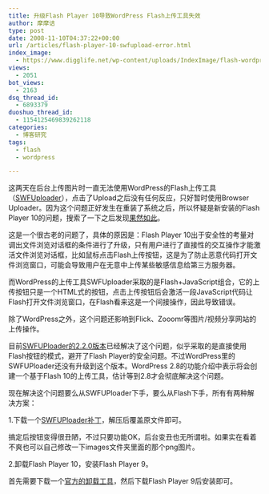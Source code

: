 ```yaml
---
title: 升级Flash Player 10导致WordPress Flash上传工具失效
author: 摩摩诘
type: post
date: 2008-11-10T04:37:22+00:00
url: /articles/flash-player-10-swfupload-error.html
index_image:
  - https://www.digglife.net/wp-content/uploads/IndexImage/flash-wordpress.jpg
views:
  - 2051
bot_views:
  - 2163
dsq_thread_id:
  - 6893379
duoshuo_thread_id:
  - 1154125469839262118
categories:
  - 博客研究
tags:
  - flash
  - wordpress

---
```

这两天在后台上传图片时一直无法使用WordPress的Flash上传工具（[SWFUploader][1]），点击了Upload之后没有任何反应，只好暂时使用Browser Uploader。因为这个问题正好发生在重装了系统之后，所以怀疑是新安装的Flash Player 10的问题，搜索了一下之后发现[果然如此][2]。

<!--more-->

这是一个很古老的问题了，具体的原因是：Flash Player 10出于安全性的考量对调出文件浏览对话框的条件进行了升级，只有用户进行了直接性的交互操作才能激活文件浏览对话框，比如鼠标点击Flash上传按钮，这是为了防止恶意代码打开文件浏览窗口，可能会导致用户在无意中上传某些敏感信息给第三方服务器。

而WordPress的上传工具SWFUploader采取的是Flash+JavaScript组合，它的上传按钮只是一个HTML式的按钮，点击上传按钮后会激活一段JavaScript代码让Flash打开文件浏览窗口，在Flash看来这是一个间接操作，因此导致错误。

除了WordPress之外，这个问题还影响到Flick、Zooomr等图片/视频分享网站的上传操作。

目前[SWFUPloader的2.2.0版本][3]已经解决了这个问题，似乎采取的是直接使用Flash按钮的模式，避开了Flash Player的安全问题。不过WordPress里的SWFUPloader还没有升级到这个版本。WordPress 2.8的功能介绍中表示将会创建一个基于Flash 10的上传工具，估计等到2.8才会彻底解决这个问题。

现在解决这个问题要么从SWFUPloader下手，要么从Flash下手，所有有两种解决方案：

1.下载一个<a href="http://wordpress.org/support/topic/177127#post-886724" target="_blank">SWFUPloader补丁</a>，解压后覆盖原文件即可。

搞定后按钮变得很丑陋，不过只要功能OK，后台变丑也无所谓啦。如果实在看着不爽也可以自己修改一下images文件夹里面的那个png图片。

2.卸载Flash Player 10，安装Flash Player 9。

首先需要下载一个[官方的卸载工具][4]，然后下载Flash Player 9后安装即可。

 [1]: http://www.swfupload.org/
 [2]: http://www.bit-101.com/blog/?p=1382
 [3]: http://swfupload.org/forum/news/827
 [4]: http://kb.adobe.com/selfservice/viewContent.do?externalId=tn_14157 "Flash卸载工具"